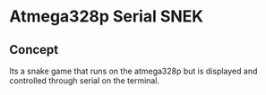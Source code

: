 

<h1> Atmega328p Serial SNEK </h1>

<h2> Concept </h2>

<p> Its a snake game that runs on the atmega328p but is displayed and controlled through serial on the terminal. </p> 
